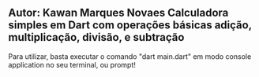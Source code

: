 Autor: Kawan Marques Novaes
Calculadora simples em Dart com operações básicas adição, multiplicação, divisão, e subtração
-----------------------------------------------------------------------------------------------------------------------------------
Para utilizar, basta executar o comando "dart main.dart" em modo console application no seu terminal, ou prompt!